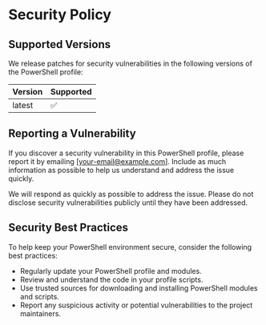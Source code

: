 # Security Policy

## Supported Versions

We release patches for security vulnerabilities in the following versions of the PowerShell profile:

| Version | Supported          |
| ------- | ------------------ |
| latest  | :white_check_mark: |

## Reporting a Vulnerability

If you discover a security vulnerability in this PowerShell profile, please report it by emailing [your-email@example.com]. Include as much information as possible to help us understand and address the issue quickly.

We will respond as quickly as possible to address the issue. Please do not disclose security vulnerabilities publicly until they have been addressed.

## Security Best Practices

To help keep your PowerShell environment secure, consider the following best practices:

- Regularly update your PowerShell profile and modules.
- Review and understand the code in your profile scripts.
- Use trusted sources for downloading and installing PowerShell modules and scripts.
- Report any suspicious activity or potential vulnerabilities to the project maintainers.
